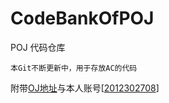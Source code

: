CodeBankOfPOJ
=================
POJ 代码仓库

	本Git不断更新中，用于存放AC的代码
    
附带[OJ地址](http://poj.org/)与本人账号[[2012302708](http://poj.org/userstatus?user_id=2012302708)]<br />
